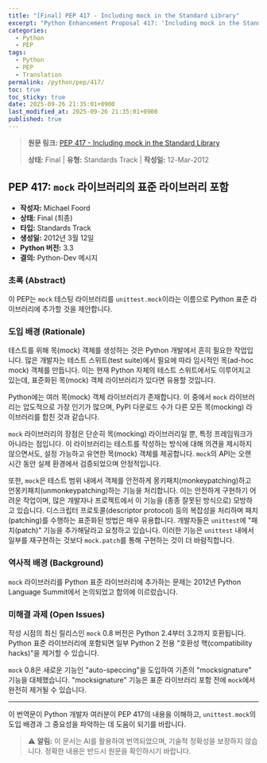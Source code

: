 ```yaml
---
title: "[Final] PEP 417 - Including mock in the Standard Library"
excerpt: "Python Enhancement Proposal 417: 'Including mock in the Standard Library'에 대한 한국어 번역입니다."
categories:
  - Python
  - PEP
tags:
  - Python
  - PEP
  - Translation
permalink: /python/pep/417/
toc: true
toc_sticky: true
date: 2025-09-26 21:35:01+0900
last_modified_at: 2025-09-26 21:35:01+0900
published: true
---
```

> **원문 링크:** [PEP 417 - Including mock in the Standard Library](https://peps.python.org/pep-0417/)
>
> **상태:** Final | **유형:** Standards Track | **작성일:** 12-Mar-2012


## PEP 417: `mock` 라이브러리의 표준 라이브러리 포함

-   **작성자:** Michael Foord
-   **상태:** Final (최종)
-   **타입:** Standards Track
-   **생성일:** 2012년 3월 12일
-   **Python 버전:** 3.3
-   **결의:** Python-Dev 메시지

### 초록 (Abstract)

이 PEP는 `mock` 테스팅 라이브러리를 `unittest.mock`이라는 이름으로 Python 표준 라이브러리에 추가할 것을 제안합니다.

### 도입 배경 (Rationale)

테스트를 위해 목(mock) 객체를 생성하는 것은 Python 개발에서 흔히 필요한 작업입니다. 많은 개발자는 테스트 스위트(test suite)에서 필요에 따라 임시적인 목(ad-hoc mock) 객체를 만듭니다. 이는 현재 Python 자체의 테스트 스위트에서도 이루어지고 있는데, 표준화된 목(mock) 객체 라이브러리가 있다면 유용할 것입니다.

Python에는 여러 목(mock) 객체 라이브러리가 존재합니다. 이 중에서 `mock` 라이브러리는 압도적으로 가장 인기가 많으며, PyPI 다운로드 수가 다른 모든 목(mocking) 라이브러리를 합친 것과 같습니다.

`mock` 라이브러리의 장점은 단순히 목(mocking) 라이브러리일 뿐, 특정 프레임워크가 아니라는 점입니다. 이 라이브러리는 테스트를 작성하는 방식에 대해 의견을 제시하지 않으면서도, 설정 가능하고 유연한 목(mock) 객체를 제공합니다. `mock`의 API는 오랜 시간 동안 실제 환경에서 검증되었으며 안정적입니다.

또한, `mock`은 테스트 범위 내에서 객체를 안전하게 몽키패치(monkeypatching)하고 언몽키패치(unmonkeypatching)하는 기능을 처리합니다. 이는 안전하게 구현하기 어려운 작업이며, 많은 개발자나 프로젝트에서 이 기능을 (종종 잘못된 방식으로) 모방하고 있습니다. 디스크립터 프로토콜(descriptor protocol) 등의 복잡성을 처리하며 패치(patching)를 수행하는 표준화된 방법은 매우 유용합니다. 개발자들은 `unittest`에 "패치(patch)" 기능을 추가해달라고 요청하고 있습니다. 이러한 기능은 `unittest` 내에서 일부를 재구현하는 것보다 `mock.patch`를 통해 구현하는 것이 더 바람직합니다.

### 역사적 배경 (Background)

`mock` 라이브러리를 Python 표준 라이브러리에 추가하는 문제는 2012년 Python Language Summit에서 논의되었고 합의에 이르렀습니다.

### 미해결 과제 (Open Issues)

작성 시점의 최신 릴리스인 `mock` 0.8 버전은 Python 2.4부터 3.2까지 호환됩니다. Python 표준 라이브러리에 포함되면 일부 Python 2 전용 "호환성 핵(compatibility hacks)"을 제거할 수 있습니다.

`mock` 0.8은 새로운 기능인 "auto-speccing"을 도입하여 기존의 "mocksignature" 기능을 대체했습니다. "mocksignature" 기능은 표준 라이브러리 포함 전에 `mock`에서 완전히 제거될 수 있습니다.

---

이 번역문이 Python 개발자 여러분이 PEP 417의 내용을 이해하고, `unittest.mock`의 도입 배경과 그 중요성을 파악하는 데 도움이 되기를 바랍니다.

> ⚠️ **알림:** 이 문서는 AI를 활용하여 번역되었으며, 기술적 정확성을 보장하지 않습니다. 정확한 내용은 반드시 원문을 확인하시기 바랍니다.